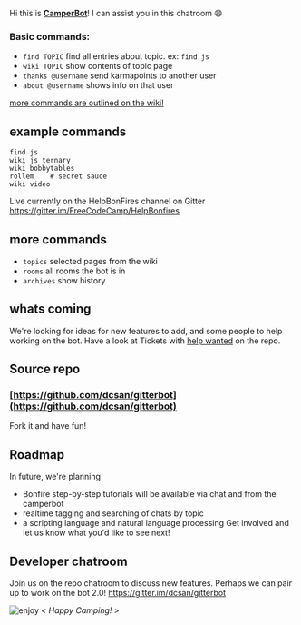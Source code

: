 Hi this is **[CamperBot](https://github.com/FreeCodeCamp/freecodecamp/wiki/camperbot)**! 
I can assist you in this chatroom :smile: 

### Basic commands:
- ``find TOPIC``  find all entries about topic. ex: `find js`
- `wiki TOPIC` show contents of topic page
- `thanks @username`  send karmapoints to another user
- `about @username`   shows info on that user

[more commands are outlined on the wiki!](https://github.com/FreeCodeCamp/freecodecamp/wiki/camperbot)

## example commands
```
find js
wiki js ternary
wiki bobbytables
rollem    # secret sauce
wiki video
```

Live currently on the HelpBonFires channel on Gitter 
https://gitter.im/FreeCodeCamp/HelpBonfires


## more commands
- `topics` selected pages from the wiki
- `rooms`  all rooms the bot is in
- `archives` show history

## whats coming
We're looking for ideas for new features to add, and some people to help working on the bot.
Have a look at Tickets with [help wanted](https://github.com/dcsan/gitterbot/issues?q=is%3Aopen+is%3Aissue+label%3A%22help+wanted%22) on the repo. 

## Source repo
### [https://github.com/dcsan/gitterbot](https://github.com/dcsan/gitterbot)
Fork it and have fun!

## Roadmap
In future, we're planning 
- Bonfire step-by-step tutorials will be available via chat and from the camperbot
- realtime tagging and searching of chats by topic
- a scripting language and natural language processing
Get involved and let us know what you'd like to see next!

## Developer chatroom
Join us on the repo chatroom to discuss new features. Perhaps we can pair up to work on the bot 2.0!
https://gitter.im/dcsan/gitterbot

![enjoy](https://avatars1.githubusercontent.com/camperbot?&s=100) *< Happy Camping! >*

